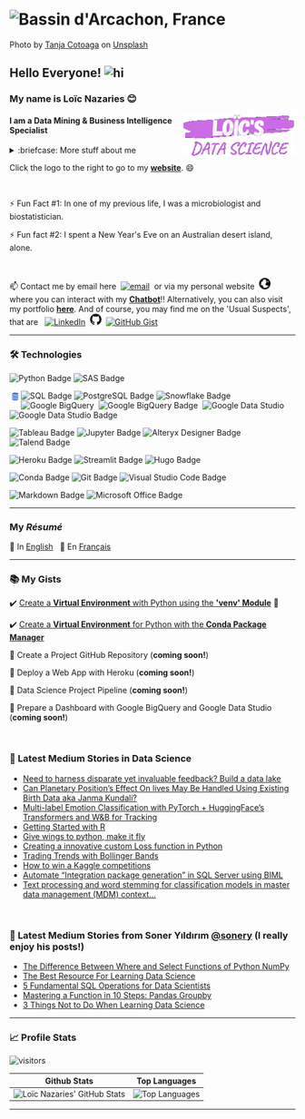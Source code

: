 # ![Bassin d'Arcachon, France](https://raw.githubusercontent.com/loic-nazaries/loic-nazaries/main/images/arcachon.jpg "Bassin d'Arcachon, France")

Photo by <a href="https://unsplash.com/@tarafuco?utm_source=unsplash&utm_medium=referral&utm_content=creditCopyText">Tanja Cotoaga</a> on <a href="https://unsplash.com/s/photos/arcachon?utm_source=unsplash&utm_medium=referral&utm_content=creditCopyText">Unsplash</a>

## Hello Everyone! <img alt="hi" width="26" src="https://user-images.githubusercontent.com/1303154/88677602-1635ba80-d120-11ea-84d8-d263ba5fc3c0.gif" />

### My name is Loïc Nazaries :blush:

[<img alt="Loïc's Data Science Logo" align="right" width="200" src="https://raw.githubusercontent.com/loic-nazaries/loic-nazaries/main/images/logo-dark.png" />][website]

#### I am a **Data Mining** & **Business Intelligence** Specialist

<details>
  <summary>
    :briefcase: More stuff about me
  </summary>

> I am a **Data Specialist** with over 10 years of experience in the fields of biostatistics, data exploration (**Data Mining**) and **Machine Learning**. I am passionate about the whole **data life cycle**, from modelling a database to its use in the field of **Business Intelligence** through the creation of simple and impactful visuals such as **dashboards**. Thus, **exploratory data analysis** has the potential to strengthen a faster and more clever decision-making process.

</details>

Click the logo to the right to go to my [**website**](https://loicnazaries.com "Website"). :smile:

&nbsp;

⚡ Fun Fact #1: In one of my previous life, I was a microbiologist and biostatistician.

⚡ Fun fact #2: I spent a New Year's Eve on an Australian desert island, alone.

&nbsp;

:mailbox: Contact me by email here&nbsp;
[![email](https://img.shields.io/badge/-loicnazaries.datascience-red?style=plastic&labelColor=red&logo=gmail&logoColor=white)][email]&nbsp;
or via my personal website&nbsp;
[<img alt="Loïc's Data Science" width="20" src="https://raw.githubusercontent.com/iconic/open-iconic/master/svg/globe.svg" />][contact_website]&nbsp;
where you can interact with my <u>**Chatbot**</u>!!
Alternatively, you can also visit my portfolio [**here**](https://loic-nazaries.github.io/loic-nazaries-portfolio "Loïc Nazaries’ Data Science Portfolio").
And of course, you may find me on the 'Usual Suspects', that are &nbsp;
[<img alt="LinkedIn" width="20" src="https://i.imgur.com/OQUXwNp.jpeg" />][linkedin]&nbsp;
[<img alt="GitHub" width="20" src="https://raw.githubusercontent.com/github/explore/78df643247d429f6cc873026c0622819ad797942/topics/github/github.png" />][github]&nbsp;
[<img alt="GitHub Gist" width="60" src="https://img.shields.io/badge/-Gist-black?style=plastic&labelColor=black&logo=github&logoColor=white" />][github_gist]

---

### :hammer_and_wrench: Technologies

<!-- TODO: Make technologies links takes you to repositories or tutorials -->

![Python Badge](https://img.shields.io/badge/-python-yellow?style=for-the-badge&labelColor=blue&logo=python&logoColor=white)
![SAS Badge](https://img.shields.io/badge/-sas-blue?style=for-the-badge&labelColor=black&logo=sas&logoColor=blue)

<img alt="SQL" align="left" width="20" src="https://raw.githubusercontent.com/github/explore/80688e429a7d4ef2fca1e82350fe8e3517d3494d/topics/sql/sql.png" />![SQL Badge](https://img.shields.io/badge/-sql-blue?style=for-the-badge)
![PostgreSQL Badge](https://img.shields.io/badge/-postgresql-blue?style=for-the-badge&labelColor=white&logo=postgresql&logoColor=blue)
![Snowflake Badge](https://img.shields.io/badge/-snowflake-66ccf4?style=for-the-badge&labelColor=white&logo=snowflake&logoColor=66ccf4)
&nbsp;<img alt="Google BigQuery" width="20" src="https://cdn.worldvectorlogo.com/logos/google-bigquery-logo-1.svg" />&nbsp;&nbsp;![Google BigQuery Badge](https://img.shields.io/badge/-google_bigquery-blue?style=for-the-badge&labelColor=blue&logo=google-big-query&logoColor=blue)
&nbsp;<img alt="Google Data Studio" width="20" src="https://cdn.worldvectorlogo.com/logos/google-data-studio.svg" />&nbsp;&nbsp;![Google Data Studio Badge](https://img.shields.io/badge/-google_data_studio-blue?style=for-the-badge&labelColor=red&logo=google-data-studio&logoColor=red)

![Tableau Badge](https://img.shields.io/badge/-tableau-grey?style=for-the-badge&labelColor=white&logo=tableau&logoColor=grey)
![Jupyter Badge](https://img.shields.io/badge/-jupyter-orange?style=for-the-badge&labelColor=white&logo=jupyter&logoColor=orange)
![Alteryx Designer Badge](https://img.shields.io/badge/-alteryx_designer-69aeea?style=for-the-badge&labelColor=black&logo=altery-designerx&logoColor=69aeea)
![Talend Badge](https://img.shields.io/badge/-talend-blue?style=for-the-badge&labelColor=black&logo=talend&logoColor=green)

![Heroku Badge](https://img.shields.io/badge/-heroku-purple?style=for-the-badge&labelColor=white&logo=heroku&logoColor=purple)
![Streamlit Badge](https://img.shields.io/badge/-streamlit-red?style=for-the-badge&labelColor=white&logo=streamlit&logoColor=red)
![Hugo Badge](https://img.shields.io/badge/-hugo-violet?style=for-the-badge&labelColor=black&logo=hugo&logoColor=violet)

![Conda Badge](https://img.shields.io/badge/-conda-green?style=for-the-badge&labelColor=black&logo=anaconda&logoColor=green)
![Git Badge](https://img.shields.io/badge/-git-red?style=for-the-badge&labelColor=black&logo=git&logoColor=red)
![Visual Studio Code Badge](https://img.shields.io/badge/-visual_studio_code-blue?style=for-the-badge&labelColor=white&logo=visual-studio-code&logoColor=blue)

![Markdown Badge](https://img.shields.io/badge/-markdown-black?style=for-the-badge&labelColor=white&logo=markdown&logoColor=black)
![Microsoft Office Badge](https://img.shields.io/badge/-microsoft_office-red?style=for-the-badge&labelColor=white&logo=microsoft-office&logoColor=red)

<!-- <img alt="Visual Studio Code" align="left" width="26" src="https://raw.githubusercontent.com/github/explore/80688e429a7d4ef2fca1e82350fe8e3517d3494d/topics/visual-studio-code/visual-studio-code.png" />
<img alt="Tableau" align="left" width="26" src="https://cdn.worldvectorlogo.com/logos/tableau-software.svg" />
<img alt="Google" align="left" width="26" src="https://cdn.jsdelivr.net/npm/simple-icons@v3/icons/google.svg" />
&nbsp; -->

---

### My *Résumé*

:paperclip: In [English](https://raw.githubusercontent.com/loic-nazaries/loic-nazaries/main/CV/CV_Nazaries.L_consultant_data_eng.pdf "English CV")
&nbsp;
:paperclip: En [Français](https://raw.githubusercontent.com/loic-nazaries/loic-nazaries/main/CV/CV_Nazaries.L_consultant_data_fr.pdf "CV en français")

---

### :books: My Gists

:heavy_check_mark: [Create a **Virtual Environment** with Python using the **'venv' Module**](https://gist.github.com/loic-nazaries/c25ce9f7b01b107573796b026522a3ad) :snake:

:heavy_check_mark: [Create a **Virtual Environment** for Python with the **Conda Package Manager**](https://gist.github.com/loic-nazaries/b18a908473935243fc23586f35d4bacc)

:red_circle: Create a Project GitHub Repository (**coming soon!**)

:red_circle: Deploy a Web App with Heroku (**coming soon!**)

:red_circle: Data Science Project Pipeline (**coming soon!**)

:red_circle: Prepare a Dashboard with Google BigQuery and Google Data Studio (**coming soon!**)

&nbsp;

### :newspaper: Latest Medium Stories in **Data Science**

<!-- MEDIUM-STORY-LIST:START -->
- [Need to harness disparate yet invaluable feedback? Build a data lake](https://uxdesign.cc/need-to-harness-disparate-yet-invaluable-feedback-build-a-data-lake-c9f9061dd357?source=rss-------8-----------------data_science)
- [Can Planetary Position’s Effect On lives May Be Handled Using Existing Birth Data aka Janma Kundali?](https://shikhasaxena-82230.medium.com/can-planetary-positions-effect-on-lives-may-be-handled-using-existing-birth-data-aka-janma-kundali-fbb094451241?source=rss-------8-----------------data_science)
- [Multi-label Emotion Classification with PyTorch + HuggingFace’s Transformers and W&B for Tracking](https://towardsdatascience.com/multi-label-emotion-classification-with-pytorch-huggingfaces-transformers-and-w-b-for-tracking-a060d817923?source=rss-------8-----------------data_science)
- [Getting Started with R](https://kennethreilly.medium.com/getting-started-with-r-d0da3cb72722?source=rss-------8-----------------data_science)
- [Give wings to python, make it fly](https://towardsdatascience.com/give-wings-to-python-make-it-fly-6eb4d4859b89?source=rss-------8-----------------data_science)
- [Creating a innovative custom Loss function in Python](https://ethanskinner94.medium.com/creating-a-innovative-custom-loss-function-in-python-using-tensorflow-and-fitting-a-lstm-model-ded222efbc89?source=rss-------8-----------------data_science)
- [Trading Trends with Bollinger Bands](https://medium.datadriveninvestor.com/trading-trends-with-bollinger-bands-1c4cb0795d48?source=rss-------8-----------------data_science)
- [How to win a Kaggle competitions](https://medium.com/product-ai/how-to-win-a-kaggle-competitions-12ae6226f709?source=rss-------8-----------------data_science)
- [Automate “Integration package generation”​ in SQL Server using BIML](https://baranid.medium.com/automate-integration-package-generation-in-sql-server-using-biml-b7393c08ba6e?source=rss-------8-----------------data_science)
- [Text processing and word stemming for classification models in master data management (MDM) context…](https://medium.com/@edvardoss/text-processing-and-word-stemming-for-classification-models-in-master-data-management-mdm-context-ab2e3bb9bae2?source=rss-------8-----------------data_science)
<!-- MEDIUM-STORY-LIST:END -->

&nbsp;

### :newspaper: Latest Medium Stories from **Soner Yıldırım** [@sonery](https://sonery.medium.com) (I really enjoy his posts!)

<!-- MEDIUM-STORY-LIST-SONERY:START -->
- [The Difference Between Where and Select Functions of Python NumPy](https://towardsdatascience.com/the-difference-between-where-and-select-functions-of-python-numpy-9c81273ed5fb?source=rss-2cf6b549448------2)
- [The Best Resource For Learning Data Science](https://towardsdatascience.com/the-best-resource-for-learning-data-science-51c47d4acad6?source=rss-2cf6b549448------2)
- [5 Fundamental SQL Operations for Data Scientists](https://sonery.medium.com/5-fundamental-sql-operations-for-data-scientists-5d6bafb55d7d?source=rss-2cf6b549448------2)
- [Mastering a Function in 10 Steps: Pandas Groupby](https://towardsdatascience.com/mastering-a-function-in-10-steps-pandas-groupby-54a438e9ea93?source=rss-2cf6b549448------2)
- [3 Things Not to Do When Learning Data Science](https://towardsdatascience.com/3-things-not-to-do-when-learning-data-science-149b9bc6a414?source=rss-2cf6b549448------2)
<!-- MEDIUM-STORY-LIST-SONERY:END -->

---

### :chart_with_upwards_trend: Profile Stats

![visitors](https://visitor-badge.glitch.me/badge?page_id=loic-nazaries.loic-nazaries)

| Github Stats                                                                                                                                                        | Top Languages                                                                                                                                                                                                                                                            |
| ------------------------------------------------------------------------------------------------------------------------------------------------------------------- | ------------------------------------------------------------------------------------------------------------------------------------------------------------------------------------------------------------------------------------------------------------------------ |
| ![Loïc Nazaries' GitHub Stats](https://github-readme-stats.vercel.app/api?username=loic-nazaries&count_private=true&theme=dracula&show_icons=true&hide_title=false) | ![Top Languages](https://github-readme-stats.vercel.app/api/top-langs/?username=loic-nazaries&exclude_repo=starter_repo,streamlit_heroku_example,awesome-markdown,jupyterlab-git,binder_test,my-first-binder,ipenywis,github-readme-stats&langs_count=10&layout=compact) |

---

<!-- links to social media accounts -->
[website]: https://www.loicnazaries.com "Loïc's Data Science"
[email]: mailto:loicnazaries.datascience@gmail.com "Google Mail"
[contact_website]: https://www.loicnazaries.com/#contact "Contact Me"
[linkedin]: https://www.linkedin.com/in/loic-nazaries "LinkedIn"
[github]: https://github.com/loic-nazaries "GitHub"
[github_gist]: https://gist.github.com/loic-nazaries "GitHub Gist"

